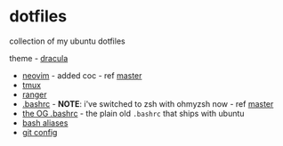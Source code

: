 # dotfiles

collection of my ubuntu dotfiles

theme - [dracula](https://draculatheme.com)

* [neovim](.config/nvim/init.vim) - added coc - ref [master](https://github.com/lordlabuckdas/dotfiles)
* [tmux](.tmux.conf)
* [ranger](.config/ranger/rc.conf)
* [.bashrc](.bashrc) - **NOTE**: i've switched to zsh with ohmyzsh now - ref [master](https://github.com/lordlabuckdas/dotfiles)
* [the OG .bashrc](.bashrc.bak) - the plain old `.bashrc` that ships with ubuntu
* [bash aliases](.bash_aliases)
* [git config](.gitconfig)
